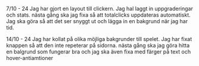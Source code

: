 
7/10 - 24
Jag har gjort en layout till clickern.
Jag hal laggt in uppgraderingar och stats.
nästa gång ska jag fixa så att totalclicks uppdateras automatiskt. Jag ska göra så att det ser snyggt ut och lägga in en bakgrund när jag har tid.

14/10 - 24
Jag har kollat på olika möjliga bakgrunder till spelet.
Jag har fixat knappen så att den inte repeterar på sidorna.
nästa gång ska jag göra hitta en balgrund som fungerar bra och jag ska även fixa med färger på text och hover-antiamtioner